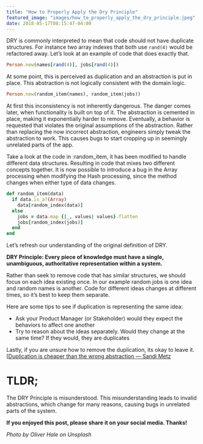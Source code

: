 ```yaml
---
title: "How to Properly Apply the Dry Principle"
featured_image: "images/how_to_properly_apply_the_dry_principle.jpeg"
date: 2018-05-17T08:15:47-04:00
---
```


DRY is commonly interpreted to mean that code should not have duplicate structures. For instance two array indexes that both use `rand(4)` would be refactored away. Let’s look at an example of code that does exactly that.

```ruby
Person.new(names[rand(4)], jobs[rand(4)])
```

At some point, this is perceived as duplication and an abstraction is put in place. This abstraction is not logically consistent with the domain logic.

```ruby
Person.new(random_item(names), random_item(jobs))
```

At first this inconsistency is not inherently dangerous. The danger comes later, when functionality is built on top of it. The abstraction is cemented in place, making it exponentially harder to remove. Eventually, a behavior is requested that violates the original assumptions of the abstraction. Rather than replacing the now incorrect abstraction, engineers simply tweak the abstraction to work. This causes bugs to start cropping up in seemingly unrelated parts of the app.

Take a look at the code in :random_item, it has been modified to handle different data structures. Resulting in code that mixes two different concepts together. It is now possible to introduce a bug in the Array processing when modifying the Hash processing, since the method changes when either type of data changes.

```ruby
def random_item(data)
  if data.is_a?(Array)
    data[random_index(data)]
  else 
    jobs = data.map {|_, values| values}.flatten
    jobs[random_index(jobs)]
  end
end
```

Let’s refresh our understanding of the original definition of DRY.

**DRY Principle: Every piece of knowledge must have a single, unambiguous, authoritative representation within a system.**

Rather than seek to remove code that has similar structures, we should focus on each idea existing once. In our example random jobs is one idea and random names is another. Code for different ideas changes at different times, so it’s best to keep them separate.

Here are some tips to see if duplication is representing the same idea:
- Ask your Product Manager (or Stakeholder) would they expect the behaviors to affect one another
- Try to reason about the ideas separately. Would they change at the same time? If they would, they are duplicates

Lastly, if you are unsure how to remove the duplication, its okay to leave it. [[Duplication is cheaper than the wrong abstraction — Sandi Metz](https://www.sandimetz.com/blog/2016/1/20/the-wrong-abstraction)

# TLDR;
The DRY Principle is misunderstood. This misunderstanding leads to invalid abstractions, which change for many reasons, causing bugs in unrelated parts of the system.

**If you enjoyed this post, please share it on your social media. Thanks!**

*Photo by Oliver Hale on Unsplash*